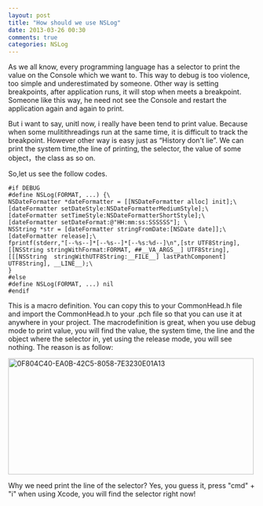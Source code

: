 ```yaml
---
layout: post
title: "How should we use NSLog"
date: 2013-03-26 00:30
comments: true
categories: NSLog
---
```

As we all know, every programming language has a selector to print the value on the Console which we want to. This way to debug is too violence, too simple and underestimated by someone. Other way is setting breakpoints, after application runs, it will stop when meets a breakpoint. Someone like this way, he need not see the Console and restart the application again and again to print. 

But i want to say, unitl now, i really have been tend to print value. Because  when some mulitithreadings run at the same time, it is difficult to track the breakpoint. However other way is easy just as “History don't lie”. We can print the system time,the line of printing, the selector, the value of some object，the class as so on.

So,let us see the follow codes.

	#if DEBUG
	#define NSLog(FORMAT, ...) {\
	NSDateFormatter *dateFormatter = [[NSDateFormatter alloc] init];\
	[dateFormatter setDateStyle:NSDateFormatterMediumStyle];\
	[dateFormatter setTimeStyle:NSDateFormatterShortStyle];\
	[dateFormatter setDateFormat:@"HH:mm:ss:SSSSSS"]; \
	NSString *str = [dateFormatter stringFromDate:[NSDate date]];\
	[dateFormatter release];\
	fprintf(stderr,"[--%s--]*[--%s--]*[--%s:%d--]\n",[str UTF8String], 	[[NSString stringWithFormat:FORMAT, ##__VA_ARGS__] UTF8String],[[[NSString 	stringWithUTF8String:__FILE__] lastPathComponent] UTF8String], __LINE__);\
	}
	#else
	#define NSLog(FORMAT, ...) nil
	#endif 
	
This is a macro definition. You can copy this to your CommonHead.h file and import the 	CommonHead.h to your .pch file so that you can use it at anywhere in your project. The macrodefinition is great, when you use debug mode to print value, you will find the value, the system time, the line and the object where the selector in, yet using the release mode, you will see nothing. The reason is as follow:

<a href="http://www.flickr.com/photos/tuchangwei/8590218136/" title="Flickr 上 涂 涂 的 0F804C40-EA0B-42C5-8058-7E3230E01A13"><img src="http://static.flickr.com/8108/8590218136_2798079941.jpg" width="500" height="237" alt="0F804C40-EA0B-42C5-8058-7E3230E01A13"></a>

Why we need print the line of the selector? Yes, you guess it, press "cmd" + "i" when using Xcode, you will find the selector right now!